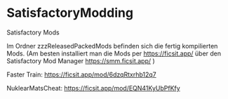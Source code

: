 # SatisfactoryModding
Satisfactory Mods

Im Ordner zzzReleasedPackedMods befinden sich die fertig kompilierten Mods.
(Am besten installiert man die Mods per https://ficsit.app/ über den Satisfactory Mod Manager https://smm.ficsit.app/ )

Faster Train:
https://ficsit.app/mod/6dzqRtxrhb12q7

NuklearMatsCheat:
https://ficsit.app/mod/EQN41KyUbPfKfy
